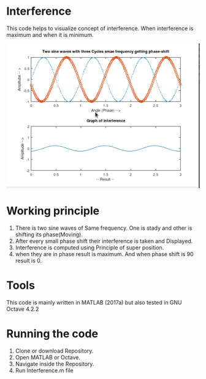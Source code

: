# Interference
This code helps to visualize concept of interference. When interference is maximum and when it is minimum.

![Preview not available](photos/result.gif)
# Working principle
1. There is two sine waves of Same frequency. One is stady and other is shifting its phase(Moving).
2. After every small phase shift their interference is taken and Displayed.
3. Interference is computed using Principle of super position.
4. when they are in phase result is maximum. And when phase shift is 90 result is 0.
# Tools 
This code is mainly written in MATLAB (2017a) but also tested in GNU Octave 4.2.2
# Running the code
1. Clone or download Repository.
2. Open MATLAB or Octave.
3. Navigate inside the Repository.
4. Run Interference.m file
